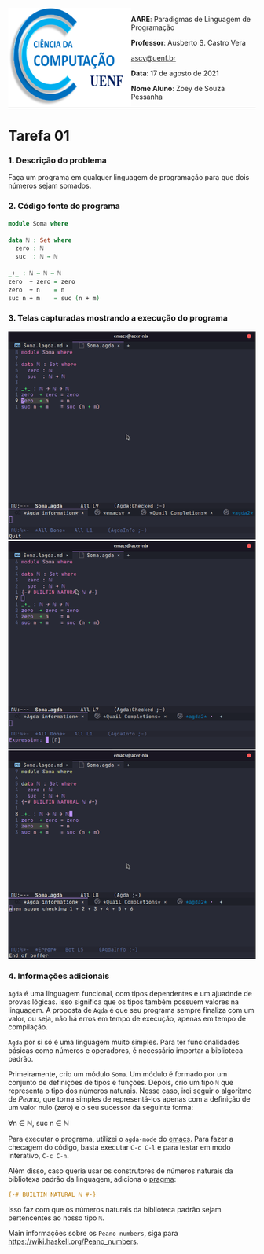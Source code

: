 <img align="left" width="250" height="200" src="../../assets/cc.png" />

**AARE**: Paradigmas de Linguagem de Programação

**Professor**: Ausberto S. Castro Vera

[ascv@uenf.br](mailto:ascv@uenf.br)

**Data**: 17 de agosto de 2021

**Nome Aluno**: Zoey de Souza Pessanha

---

# Tarefa 01

### 1. Descrição do problema

Faça um programa em qualquer linguagem de programação para que dois números sejam somados.

### 2. Código fonte do programa

```agda
module Soma where

data ℕ : Set where
  zero : ℕ
  suc  : ℕ → ℕ

_+_ : ℕ → ℕ → ℕ
zero  + zero = zero
zero  + n    = n
suc n + m    = suc (n + m)
```

### 3. Telas capturadas mostrando a execução do programa

![Primeiro teste](./assets/teste1.gif)
![Segundo teste](./assets/teste2.gif)
![Terceiro teste](./assets/teste3.gif)

### 4. Informações adicionais

`Agda` é uma linguagem funcional, com tipos dependentes e um ajuadnde de provas lógicas. Isso significa que os tipos também possuem valores na linguagem. A proposta de `Agda` é que seu programa sempre finaliza com um valor, ou seja, não há erros em tempo de execução, apenas em tempo de compilação.

`Agda` por si só é uma linguagem muito simples. Para ter funcionalidades básicas como números e operadores, é necessário importar a biblioteca padrão.

Primeiramente, crio um módulo `Soma`. Um módulo é formado por um conjunto de definições de tipos e funções. Depois, crio um tipo `ℕ` que representa o tipo dos números naturais. Nesse caso, irei seguir o algoritmo de *Peano*, que torna simples de representá-los apenas com a definição de um valor nulo (zero) e o seu sucessor da seguinte forma:

∀n ∈ ℕ, suc n ∈ ℕ

Para executar o programa, utilizei o `agda-mode` do [emacs](https://www.gnu.org/software/emacs/). Para fazer a checagem do código, basta executar `C-c C-l` e para testar em modo interativo, `C-c C-n`.

Além disso, caso queria usar os construtores de números naturais da bibliotexa padrão da linguagem, adiciona o [pragma](https://agda.readthedocs.io/en/latest/language/pragmas.html#pragmas):

```agda
{-# BUILTIN NATURAL ℕ #-}
```

Isso faz com que os números naturais da biblioteca padrão sejam pertencentes ao nosso tipo `ℕ`.

Main informações sobre os `Peano numbers`, siga para https://wiki.haskell.org/Peano_numbers.
